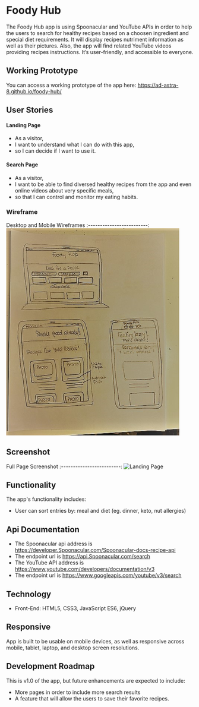 # Foody Hub 
The Foody Hub app is using Spoonacular and YouTube APIs in order to help the users to search for healthy
recipes based on a choosen ingredient and special diet requirements.
It will display recipes nutriment information as well as their pictures.
Also, the app will find related YouTube videos providing recipes instructions.
It’s user-friendly, and accessible to everyone.

## Working Prototype
You can access a working prototype of the app here: https://ad-astra-8.github.io/foody-hub/ 

## User Stories
#### Landing Page
* As a visitor,
* I want to understand what I can do with this app,
* so I can decide if I want to use it.

#### Search Page
* As a visitor,
* I want to be able to find diversed healthy recipes from the app and even online videos about very specific meals,
* so that I can control and monitor my eating habits.

### Wireframe
Desktop and Mobile Wireframes
:-------------------------:
![Landing/Login Page](/images/foody-hub-app-wireframe.jpg) 

## Screenshot
Full Page Screenshot 
:-------------------------:
![Landing Page](/images/fullpage-screenshot.png) 

## Functionality
The app's functionality includes:
* User can sort entries by: meal and diet (eg. dinner, keto, nut allergies)

## Api Documentation
* The Spoonacular api address is  https://developer.Spoonacular.com/Spoonacular-docs-recipe-api
* The endpoint url is https://api.Spoonacular.com/search
* The YouTube API address is https://www.youtube.com/developers/documentation/v3
* The endpoint url is https://www.googleapis.com/youtube/v3/search

## Technology
* Front-End: HTML5, CSS3, JavaScript ES6, jQuery

## Responsive
App is built to be usable on mobile devices, as well as responsive across mobile, tablet, laptop, and desktop screen resolutions.

## Development Roadmap
This is v1.0 of the app, but future enhancements are expected to include:
* More pages in order to include more search results 
* A feature that will allow the users to save their favorite recipes.
